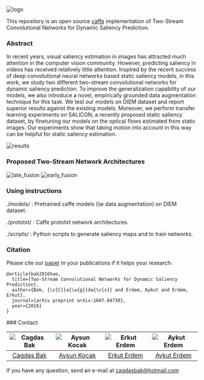 ![logo](https://raw.githubusercontent.com/cagdasbak/dynamicsaliency/master/img/main.png)

This repository is an open source [caffe](http://caffe.berkeleyvision.org/) implementation of Two-Stream Convolutional Networks for Dynamic Saliency Prediction.

### Abstract

In recent years, visual saliency estimation in images has attracted much attention in the computer vision community.
However, predicting saliency in videos has received relatively little attention. Inspired by the recent success of deep
convolutional neural networks based static saliency models, in this work, we study two different two-stream convolutional
networks for dynamic saliency prediction. To improve the generalization capability of our models, we also
introduce a novel, empirically grounded data augmentation technique for this task. We test our models on DIEM
dataset and report superior results against the existing models. Moreover, we perform transfer learning experiments on
SALICON, a recently proposed static saliency dataset, by finetuning our models on the optical flows estimated from static images. Our experiments show that taking motion into account in this way can be helpful for static saliency estimation.

![results](https://raw.githubusercontent.com/cagdasbak/dynamicsaliency/master/img/saliency-networks.gif)

### Proposed Two-Stream Network Architectures

![late_fusion](https://raw.githubusercontent.com/cagdasbak/dynamicsaliency/master/img/late.png)
![early_fusion](https://raw.githubusercontent.com/cagdasbak/dynamicsaliency/master/img/early.png)

    
### Using instructions

./models/   : Pretrained caffe models (\w data augmentation) on DIEM dataset.

./prototxt/ : Caffe prototxt network architectures.

./scripts/  : Python scripts to generate saliency maps and to train networks.  

### Citation

Please cite our [paper](https://arxiv.org/pdf/1607.04730v1.pdf) in your publications if it helps your research:
````
@article{bak2016two,
  title={Two-Stream Convolutional Networks for Dynamic Saliency Prediction},
  author={Bak, {\c{C}}a{\u{g}}da{\c{s}} and Erdem, Aykut and Erdem, Erkut},
  journal={arXiv preprint arXiv:1607.04730},
  year={2016}
}

````

### Contact

![Cagdas Bak][CagdasBak-photo]  | ![Aysun Kocak][AysunKocak-photo]  | ![Erkut Erdem][ErkutErdem-photo]  | ![Aykut Erdem][AykutErdem-photo] |
|:-:|:-:|:-:|:-:|
| [Cagdas Bak][CagdasBak-web]  | [Aysun Kocak][AysunKocak-web]  |  [Erkut Erdem][ErkutErdem-web] | [Aykut Erdem][AykutErdem-web]   |

[CagdasBak-web]: https://www.insight-centre.org/users/kevin-mcguinness
[AysunKocak-web]: https://imatge.upc.edu/web/people/elisa-sayrol
[ErkutErdem-web]: https://www.insight-centre.org/users/noel-oconnor
[AykutErdem-web]: https://imatge.upc.edu/web/people/xavier-giro

[CagdasBak-photo]: https://raw.githubusercontent.com/imatge-upc/saliency-2016-cvpr/master/authors/JuntingPan.jpg "Cagdas Bak"
[AysunKocak-photo]: https://raw.githubusercontent.com/imatge-upc/saliency-2016-cvpr/master/authors/KevinMcGuinness.jpg "Aysun Kocak"
[ErkutErdem-photo]: https://raw.githubusercontent.com/imatge-upc/saliency-2016-cvpr/master/authors/ElisaSayrol.jpg "Erkut Erdem"
[AykutErdem-photo]: https://raw.githubusercontent.com/imatge-upc/saliency-2016-cvpr/master/authors/NoelOConnor.jpg "Aykut Erdem"

If you have any question, send an e-mail at cagdasbak@hotmail.com
